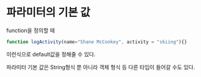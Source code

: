 # 파라미터의 기본 값

function을 정의할 때
```javascript
function logActivity(name="Shane McConkey", activity = "skiing"){}
```
이런식으로 default값을 정해줄 수 있다.

파라미터 기본 값은 String형식 뿐 아니라 객체 형식 등 다른 타입이 들어갈 수도 있다.

